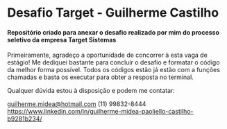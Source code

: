# Desafio Target - Guilherme Castilho

#### Repositório criado para anexar o desafio realizado por mim do processo seletivo da empresa Target Sistemas



Primeiramente, agradeço a oportunidade de concorrer à esta vaga de estágio! Me dediquei bastante para concluir o desafio e formatar o código da melhor forma possível. Todos os códigos estão já estão com a funções chamadas e basta os executar para obter a resposta no terminal.



Qualquer dúvida estou à disposição e podem me contatar:

guilherme.midea@hotmail.com 
(11) 99832-8444
https://www.linkedin.com/in/guilherme-midea-paoliello-castilho-b9281b234/
